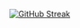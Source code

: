 [![GitHub Streak](https://streak-stats.demolab.com?user=ModySaDev&theme=black-ice&border_radius=5.5&date_format=j%2Fn%5B%2FY%5D&exclude_days=Mon%2CFri)](https://git.io/streak-stats)
